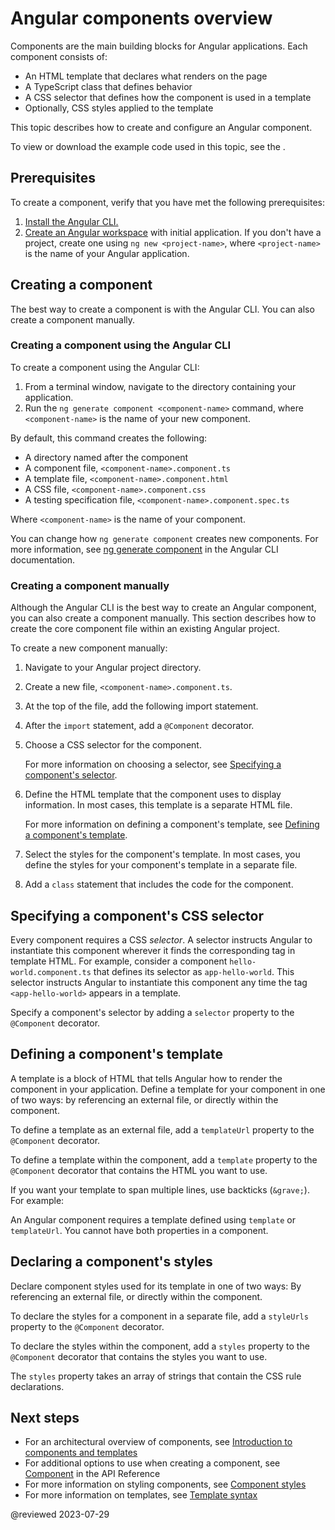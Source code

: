 # Angular components overview

Components are the main building blocks for Angular applications.
Each component consists of:

* An HTML template that declares what renders on the page
* A TypeScript class that defines behavior
* A CSS selector that defines how the component is used in a template
* Optionally, CSS styles applied to the template

This topic describes how to create and configure an Angular component.

<div class="alert is-helpful">

To view or download the example code used in this topic, see the <live-example></live-example>.

</div>

## Prerequisites

To create a component, verify that you have met the following prerequisites:

1. [Install the Angular CLI.](guide/setup-local#install-the-angular-cli)
1. [Create an Angular workspace](guide/setup-local#create-a-workspace-and-initial-application) with initial application.
   If you don't have a project, create one using `ng new <project-name>`, where `<project-name>` is the name of your Angular application.

## Creating a component

The best way to create a component is with the Angular CLI.
You can also create a component manually.

### Creating a component using the Angular CLI

To create a component using the Angular CLI:

1. From a terminal window, navigate to the directory containing your application.
1. Run the `ng generate component <component-name>` command, where `<component-name>` is the name of your new component.

By default, this command creates the following:

* A directory named after the component
* A component file, `<component-name>.component.ts`
* A template file, `<component-name>.component.html`
* A CSS file, `<component-name>.component.css`
* A testing specification file, `<component-name>.component.spec.ts`

Where `<component-name>` is the name of your component.

<div class="alert is-helpful">

You can change how `ng generate component` creates new components.
For more information, see [ng generate component](cli/generate#component-command) in the Angular CLI documentation.

</div>

### Creating a component manually

Although the Angular CLI is the best way to create an Angular component, you can also create a component manually.
This section describes how to create the core component file within an existing Angular project.

To create a new component manually:

1. Navigate to your Angular project directory.

1. Create a new file, `<component-name>.component.ts`.

1. At the top of the file, add the following import statement.

   <code-example path="component-overview/src/app/component-overview/component-overview.component.ts" region="import"></code-example>

1. After the `import` statement, add a `@Component` decorator.

   <code-example path="component-overview/src/app/component-overview/component-overview.component.ts" region="decorator-skeleton"></code-example>

1. Choose a CSS selector for the component.

   <code-example path="component-overview/src/app/component-overview/component-overview.component.ts" region="selector"></code-example>

   For more information on choosing a selector, see [Specifying a component's selector](#specifying-a-components-css-selector).

1. Define the HTML template that the component uses to display information.
   In most cases, this template is a separate HTML file.

   <code-example path="component-overview/src/app/component-overview/component-overview.component.ts" region="templateUrl"></code-example>

   For more information on defining a component's template, see [Defining a component's template](#defining-a-components-template).

1. Select the styles for the component's template.
   In most cases, you define the styles for your component's template in a separate file.

   <code-example path="component-overview/src/app/component-overview/component-overview.component.ts" region="decorator"></code-example>

1. Add a `class` statement that includes the code for the component.

   <code-example path="component-overview/src/app/component-overview/component-overview.component.ts" region="class"></code-example>

## Specifying a component's CSS selector

Every component requires a CSS *selector*. A selector instructs Angular to instantiate this component wherever it finds the corresponding tag in template HTML.
For example, consider a component `hello-world.component.ts` that defines its selector as `app-hello-world`.
This selector instructs Angular to instantiate this component any time the tag `<app-hello-world>` appears in a template.

Specify a component's selector by adding a `selector` property to the `@Component` decorator.

<code-example path="component-overview/src/app/component-overview/component-overview.component.ts" region="selector"></code-example>

## Defining a component's template

A template is a block of HTML that tells Angular how to render the component in your application.
Define a template for your component in one of two ways: by referencing an external file, or directly within the component.

To define a template as an external file, add a `templateUrl` property to the `@Component` decorator.

<code-example path="component-overview/src/app/component-overview/component-overview.component.ts" region="templateUrl"></code-example>

To define a template within the component, add a `template` property to the `@Component` decorator that contains the HTML you want to use.

<code-example path="component-overview/src/app/component-overview/component-overview.component.1.ts" region="template"></code-example>

If you want your template to span multiple lines, use backticks (`&grave;`).
For example:

<code-example path="component-overview/src/app/component-overview/component-overview.component.2.ts" region="templatebacktick"></code-example>

<div class="alert is-helpful">

An Angular component requires a template defined using `template` or `templateUrl`.
You cannot have both properties in a component.

</div>

## Declaring a component's styles

Declare component styles used for its template in one of two ways:
By referencing an external file, or directly within the component.

To declare the styles for a component in a separate file, add a `styleUrls` property to the `@Component` decorator.

<code-example path="component-overview/src/app/component-overview/component-overview.component.ts" region="decorator"></code-example>

To declare the styles within the component, add a `styles` property to the `@Component` decorator that contains the styles you want to use.

<code-example path="component-overview/src/app/component-overview/component-overview.component.3.ts" region="styles"></code-example>

The `styles` property takes an array of strings that contain the CSS rule declarations.

## Next steps

* For an architectural overview of components, see [Introduction to components and templates](guide/architecture-components)
* For additional options to use when creating a component, see [Component](api/core/Component) in the API Reference
* For more information on styling components, see [Component styles](guide/component-styles)
* For more information on templates, see [Template syntax](guide/template-syntax)

<!-- links -->

<!-- external links -->

<!-- end links -->

@reviewed 2023-07-29
